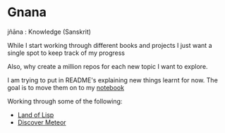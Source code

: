 Gnana
=====

jñāna : Knowledge (Sanskrit)

While I start working through different books and projects I just want a single spot to keep track of my progress

Also, why create a million repos for each new topic I want to explore.

I am trying to put in README's explaining new things learnt for now. The goal is to move them on to my [notebook](http://notebook.readthedocs.org/en/latest/)

Working through some of the following:
* [Land of Lisp](http://landoflisp.com/)
* [Discover Meteor](http://www.discovermeteor.com)